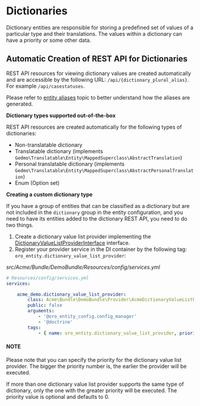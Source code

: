 <a id="dev-entities-dictionaries"></a>

# Dictionaries

Dictionary entities are responsible for storing a predefined set of values of a particular type and their translations. The values within a dictionary can have a priority or some other data.

## Automatic Creation of REST API for Dictionaries

REST API resources for viewing dictionary values are created automatically and are accessible by the following URL: `/api/{dictionary_plural_alias}`. For example `/api/casestatuses`.

Please refer to [entity aliases](entity-aliases.md#entity-aliases) topic to better understand how the aliases are generated.

**Dictionary types supported out-of-the-box**

REST API resources are created automatically for the following types of dictionaries:

- Non-translatable dictionary
- Translatable dictionary (implements `Gedmo\Translatable\Entity\MappedSuperclass\AbstractTranslation`)
- Personal translatable dictionary (implements `Gedmo\Translatable\Entity\MappedSuperclass\AbstractPersonalTranslation`)
- Enum (Option set)

**Creating a custom dictionary type**

If you have a group of entities that can be classified as a dictionary but are not included in the `dictionary` group in the entity configuration, and you need to have its entities added to the dictionary REST API, you need to do two things.

1. Create a dictionary value list provider implementing the <a href="https://github.com/oroinc/platform/blob/5.1/src/Oro/Bundle/EntityBundle/Provider/DictionaryValueListProviderInterface.php" target="_blank">DictionaryValueListProviderInterface</a> interface.
2. Register your provider service in the DI container by the following tag: `oro_entity.dictionary_value_list_provider`:

*src/Acme/Bundle/DemoBundle/Resources/config/services.yml*
```yaml
# Resources/config/services.yml
services:

    acme_demo.dictionary_value_list_provider:
        class: Acme\Bundle\DemoBundle\Provider\AcmeDictionaryValueListProvider
        public: false
        arguments:
            - '@oro_entity_config.config_manager'
            - '@doctrine'
        tags:
            - { name: oro_entity.dictionary_value_list_provider, priority: 200 }
```

#### NOTE
Please note that you can specify the priority for the dictionary value list provider. The bigger the priority number is, the earlier the provider will be executed.

If more than one dictionary value list provider supports the same type of dictionary, only the one with the greater priority will be executed. The priority value is optional and defaults to 0.

<!-- Frontend -->
